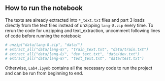 ## How to run the notebook ##
The texts are already extracted into `*_text.txt` files and part 3 loads directly from the text files instead of unzipping `lang-8.zip` every time.
To rerun the code for unzipping and text_extraction, uncomment following lines of code before running the notebook:
```python
# unzip("data/lang-8.zip", "data/")
# extract_all("data/lang-8/", "train_text.txt", "data/train.txt")
# extract_all("data/lang-8/", "dev_text.txt", "data/dev.txt")
# extract_all("data/lang-8/", "test_text.txt", "data/test.txt")
```
Otherwise, `Lab4.ipynb` contains all the necessary code to run the project and can be run from beginning to end.
